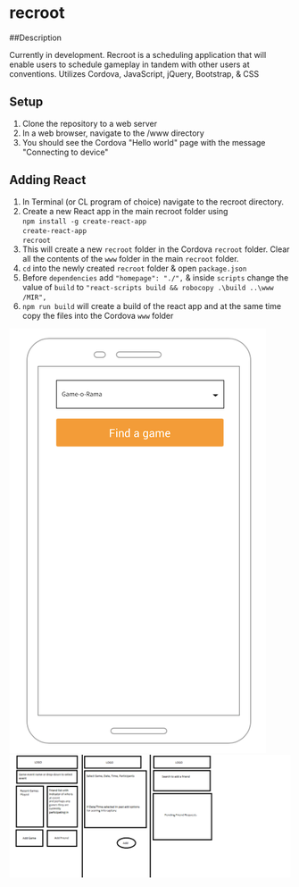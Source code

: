 # recroot

##Description

Currently in development. Recroot is a scheduling application that will enable users to
schedule gameplay in tandem with other users at conventions. Utilizes Cordova, JavaScript, jQuery, Bootstrap, & CSS

## Setup
1. Clone the repository to a web server
1. In a web browser, navigate to the /www directory
1. You should see the Cordova "Hello world" page with the message "Connecting to device"

## Adding React
1. In Terminal (or CL program of choice) navigate to the recroot directory.
1. Create a new React app in the main recroot folder using </br>
   <code>npm install -g create-react-app</code></br>
   <code>create-react-app recroot</code>
1. This will create a new <code>recroot</code> folder in the Cordova <code>recroot</code> folder. Clear all the contents of the <code>www</code> folder in the main <code>recroot</code> folder.
1. <code>cd</code> into the newly created <code>recroot</code> folder & open <code>package.json</code>
1. Before <code>dependencies</code> add <code>"homepage": "./",</code> & inside <code>scripts</code> change the value of <code>build</code> to <code>"react-scripts build && robocopy .\\build ..\\www /MIR",</code>
1. <code>npm run build</code> will create a build of the react app and at the same time copy the files into the Cordova <code>www</code> folder


![Wireframe 1](/www/img/recroot_wireframe1.png?raw=true)
![Wireframe 2](/www/img/recroot_wireframe2.png?raw=true)
